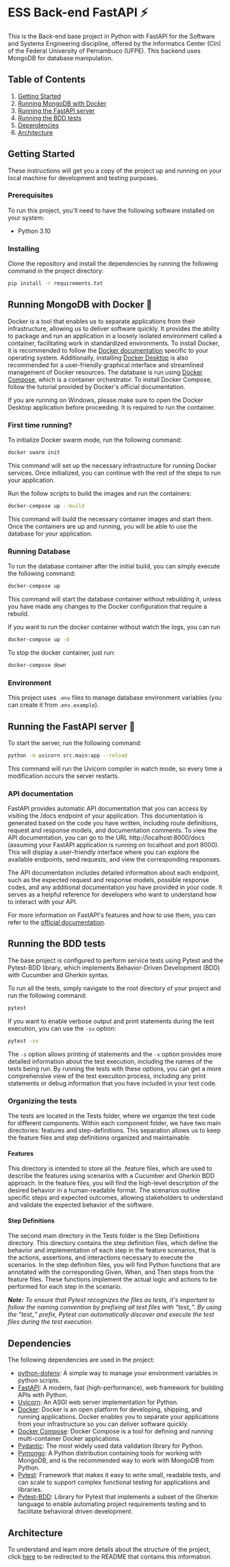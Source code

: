 # ESS Back-end FastAPI ⚡️

This is the Back-end base project in Python with FastAPI for the Software and Systems Engineering discipline, offered by the Informatics Center (CIn) of the Federal University of Pernambuco (UFPE). This backend uses MongoDB for database manipulation.

## Table of Contents

1. [Getting Started](#getting-started)
2. [Running MongoDB with Docker](#running-mongodb-with-docker-🐳)
3. [Running the FastAPI server](#running-the-fastapi-server-🦄)
4. [Running the BDD tests](#running-the-bdd-tests)
5. [Dependencies](#dependencies)
6. [Architecture](#architecture)

## Getting Started

These instructions will get you a copy of the project up and running on your local machine for development and testing purposes.

### Prerequisites

To run this project, you'll need to have the following software installed on your system:

- Python 3.10

### Installing

Clone the repository and install the dependencies by running the following command in the project directory:

```sh
pip install -r requirements.txt
```

## Running MongoDB with Docker 🐳

Docker is a tool that enables us to separate applications from their infrastructure, allowing us to deliver software quickly. It provides the ability to package and run an application in a loosely isolated environment called a container, facilitating work in standardized environments. To install Docker, it is recommended to follow the [Docker documentation](https://docs.docker.com/engine/install/) specific to your operating system. Additionally, installing [Docker Desktop](https://www.docker.com/products/docker-desktop/) is also recommended for a user-friendly graphical interface and streamlined management of Docker resources. The database is run using [Docker Compose](https://docs.docker.com/compose/install/), which is a container orchestrator. To install Docker Compose, follow the tutorial provided by Docker's official documentation. 

If you are running on Windows, please make sure to open the Docker Desktop application before proceeding. It is required to run the container.

### First time running?

To initialize Docker swarm mode, run the following command:
```sh
docker swarm init
```

This command will set up the necessary infrastructure for running Docker services. Once initialized, you can continue with the rest of the steps to run your application.

Run the follow scripts to build the images and run the containers:

```sh
docker-compose up --build
```

This command will build the necessary container images and start them. Once the containers are up and running, you will be able to use the database for your application.

### Running Database

To run the database container after the initial build, you can simply execute the following command:

```sh
docker-compose up
```

This command will start the database container without rebuilding it, unless you have made any changes to the Docker configuration that require a rebuild.

If you want to run the docker container without watch the logs, you can run 

```sh
docker-compose up -d
```

To stop the docker container, just run:

```sh
docker-compose down
```

### Environment

This project uses `.env` files to manage database environment variables (you can create it from .`env.example`).

## Running the FastAPI server 🦄

To start the server, run the following command:

```sh
python -m uvicorn src.main:app --reload
```

This command will run the Uvicorn compiler in watch mode, so every time a modification occurs the server restarts.

### API documentation

FastAPI provides automatic API documentation that you can access by visiting the /docs endpoint of your application. This documentation is generated based on the code you have written, including route definitions, request and response models, and documentation comments. To view the API documentation, you can go to the URL http://localhost:8000/docs (assuming your FastAPI application is running on localhost and port 8000). This will display a user-friendly interface where you can explore the available endpoints, send requests, and view the corresponding responses. 

The API documentation includes detailed information about each endpoint, such as the expected request and response models, possible response codes, and any additional documentation you have provided in your code. It serves as a helpful reference for developers who want to understand how to interact with your API.

For more information on FastAPI's features and how to use them, you can refer to the [official documentation](https://fastapi.tiangolo.com/features/).

## Running the BDD tests

The base project is configured to perform service tests using Pytest and the Pytest-BDD library, which implements Behavior-Driven Development (BDD) with Cucumber and Gherkin syntax.

To run all the tests, simply navigate to the root directory of your project and run the following command:

```sh
pytest 
```

If you want to enable verbose output and print statements during the test execution, you can use the ```-sv``` option:
```sh
pytest -sv
```

The ```-s``` option allows printing of statements and the ```-v``` option provides more detailed information about the test execution, including the names of the tests being run. By running the tests with these options, you can get a more comprehensive view of the test execution process, including any print statements or debug information that you have included in your test code.

### Organizing the tests

The tests are located in the Tests folder, where we organize the test code for different components. Within each component folder, we have two main directories: features and step-definitions. This separation allows us to keep the feature files and step definitions organized and maintainable.

#### Features

This directory is intended to store all the .feature files, which are used to describe the features using scenarios with a Cucumber and Gherkin BDD approach. In the feature files, you will find the high-level description of the desired behavior in a human-readable format. The scenarios outline specific steps and expected outcomes, allowing stakeholders to understand and validate the expected behavior of the software.

#### Step Definitions

The second main directory in the Tests folder is the Step Definitions directory. This directory contains the step definition files, which define the behavior and implementation of each step in the feature scenarios, that is the actions, assertions, and interactions necessary to execute the scenarios. In the step definition files, you will find Python functions that are annotated with the corresponding Given, When, and Then steps from the feature files. These functions implement the actual logic and actions to be performed for each step in the scenario.

***Note:*** *To ensure that Pytest recognizes the files as tests, it's important to follow the naming convention by prefixing all test files with "test_". By using the "test_" prefix, Pytest can automatically discover and execute the test files during the test execution.*


## Dependencies

The following dependencies are used in the project:

- [python-dotenv](https://pypi.org/project/python-dotenv/): A simple way to manage your environment variables in python scripts.
- [FastAPI](https://fastapi.tiangolo.com/): A modern, fast (high-performance), web framework for building APIs with Python.
- [Uvicorn](https://www.uvicorn.org/): An ASGI web server implementation for Python.
- [Docker](https://docs.docker.com/get-started/overview/): Docker is an open platform for developing, shipping, and running applications. Docker enables you to separate your applications from your infrastructure so you can deliver software quickly.
- [Docker Compose](https://docs.docker.com/compose/): Docker Compose is a tool for defining and running multi-container Docker applications.
- [Pydantic](https://docs.pydantic.dev/latest/): The most widely used data validation library for Python.
- [Pymongo](https://pymongo.readthedocs.io/en/stable/tutorial.html): A Python distribution containing tools for working with MongoDB, and is the recommended way to work with MongoDB from Python.
- [Pytest](https://docs.pytest.org/en/7.4.x/): Framework that makes it easy to write small, readable tests, and can scale to support complex functional testing for applications and libraries.
- [Pytest-BDD](https://pypi.org/project/pytest-bdd/): Library for Pytest that implements a subset of the Gherkin language to enable automating project requirements testing and to facilitate behavioral driven development.
## Architecture

To understand and learn more details about the structure of the project, click [here](./docs/architecture-pattern.md) to be redirected to the README that contains this information.


